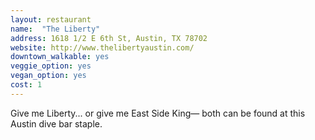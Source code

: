 ```yaml
---
layout: restaurant
name:  "The Liberty"
address: 1618 1/2 E 6th St, Austin, TX 78702
website: http://www.thelibertyaustin.com/
downtown_walkable: yes
veggie_option: yes
vegan_option: yes
cost: 1
---
```


Give me Liberty... or give me East Side King— both can be found at this Austin dive bar staple.
